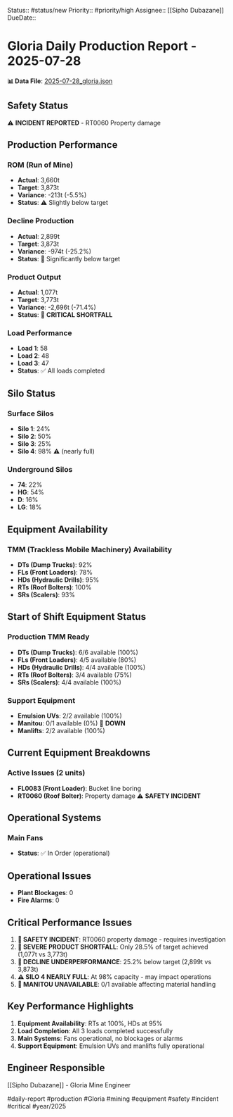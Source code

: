 Status:: #status/new
Priority:: #priority/high
Assignee:: [[Sipho Dubazane]]
DueDate::

# Gloria Daily Production Report - 2025-07-28

**📊 Data File**: [2025-07-28_gloria.json](data/2025-07-28_gloria.json)

## Safety Status
⚠️ **INCIDENT REPORTED** - RT0060 Property damage

## Production Performance

### ROM (Run of Mine)
- **Actual**: 3,660t
- **Target**: 3,873t
- **Variance**: -213t (-5.5%)
- **Status**: ⚠️ Slightly below target

### Decline Production
- **Actual**: 2,899t
- **Target**: 3,873t
- **Variance**: -974t (-25.2%)
- **Status**: 🔴 Significantly below target

### Product Output
- **Actual**: 1,077t
- **Target**: 3,773t
- **Variance**: -2,696t (-71.4%)
- **Status**: 🔴 **CRITICAL SHORTFALL**

### Load Performance
- **Load 1**: 58
- **Load 2**: 48
- **Load 3**: 47
- **Status**: ✅ All loads completed

## Silo Status

### Surface Silos
- **Silo 1**: 24%
- **Silo 2**: 50%
- **Silo 3**: 25%
- **Silo 4**: 98% ⚠️ (nearly full)

### Underground Silos
- **74**: 22%
- **HG**: 54%
- **D**: 16%
- **LG**: 18%

## Equipment Availability

### TMM (Trackless Mobile Machinery) Availability
- **DTs (Dump Trucks)**: 92%
- **FLs (Front Loaders)**: 78%
- **HDs (Hydraulic Drills)**: 95%
- **RTs (Roof Bolters)**: 100%
- **SRs (Scalers)**: 93%

## Start of Shift Equipment Status

### Production TMM Ready
- **DTs (Dump Trucks)**: 6/6 available (100%)
- **FLs (Front Loaders)**: 4/5 available (80%)
- **HDs (Hydraulic Drills)**: 4/4 available (100%)
- **RTs (Roof Bolters)**: 3/4 available (75%)
- **SRs (Scalers)**: 4/4 available (100%)

### Support Equipment
- **Emulsion UVs**: 2/2 available (100%)
- **Manitou**: 0/1 available (0%) 🔴 **DOWN**
- **Manlifts**: 2/2 available (100%)

## Current Equipment Breakdowns

### Active Issues (2 units)
- **FL0083 (Front Loader)**: Bucket line boring
- **RT0060 (Roof Bolter)**: Property damage ⚠️ **SAFETY INCIDENT**

## Operational Systems

### Main Fans
- **Status**: ✅ In Order (operational)

## Operational Issues
- **Plant Blockages**: 0
- **Fire Alarms**: 0

## Critical Performance Issues
1. **🔴 SAFETY INCIDENT**: RT0060 property damage - requires investigation
2. **🔴 SEVERE PRODUCT SHORTFALL**: Only 28.5% of target achieved (1,077t vs 3,773t)
3. **🔴 DECLINE UNDERPERFORMANCE**: 25.2% below target (2,899t vs 3,873t)
4. **⚠️ SILO 4 NEARLY FULL**: At 98% capacity - may impact operations
5. **🔴 MANITOU UNAVAILABLE**: 0/1 available affecting material handling

## Key Performance Highlights
1. **Equipment Availability**: RTs at 100%, HDs at 95%
2. **Load Completion**: All 3 loads completed successfully
3. **Main Systems**: Fans operational, no blockages or alarms
4. **Support Equipment**: Emulsion UVs and manlifts fully operational

## Engineer Responsible
[[Sipho Dubazane]] - Gloria Mine Engineer

#daily-report #production #Gloria #mining #equipment #safety #incident #critical #year/2025